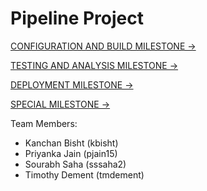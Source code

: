 # Pipeline Project

[CONFIGURATION AND BUILD MILESTONE &#8594;](https://github.ncsu.edu/tmdement/DEVOPS-PROJECT/tree/cm+build)

[TESTING AND ANALYSIS MILESTONE &#8594;](https://github.ncsu.edu/tmdement/DEVOPS-PROJECT/tree/test+analysis)

[DEPLOYMENT MILESTONE &#8594;](https://github.ncsu.edu/tmdement/DEVOPS-PROJECT/tree/deploy)

[SPECIAL MILESTONE &#8594;](https://github.ncsu.edu/tmdement/DEVOPS-PROJECT/tree/special)

Team Members:

* Kanchan Bisht (kbisht)
* Priyanka Jain (pjain15)
* Sourabh Saha (sssaha2)
* Timothy Dement (tmdement)
